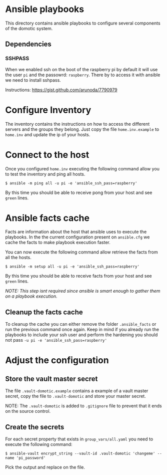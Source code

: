 # Ansible playbooks

This directory contains ansible playbooks to configure several components of the domotic system.


## Dependencies

### SSHPASS

When we enabled ssh on the boot of the raspberry pi by default it will use the user `pi` and the passowrd: `raspberry`.
There by to access it with ansible we need to install sshpass.

Instructions: https://gist.github.com/arunoda/7790979

# Configure Inventory

The inventory contains the instructions on how to access the different servers and the groups they belong. Just copy the file `home.inv.example` to `home.inv` and update the ip of your hosts.

# Connect to the host

Once you configured `home.inv` executing the following command allow you to test the inventory and ping all hosts.

    $ ansible -m ping all -u pi -e 'ansible_ssh_pass=raspberry'

By this time you should be able to receive pong from your host and see `green` lines.

# Ansible facts cache

Facts are information about the host that ansible uses to execute the playbooks. In the the current configuration present on `ansible.cfg` we cache the facts to make playbook execution faster.

You can now execute the following command allow retrieve the facts from all the hosts.

    $ ansible -m setup all -u pi -e 'ansible_ssh_pass=raspberry'

By this time you should be able to receive facts from your host and see `green` lines.

*NOTE: This step isnt required since ansible is smart enough to gather them on a playbook execution.*

## Cleanup the facts cache

To cleanup the cache you can either remove the folder `.ansible_facts` or run the previous command once again. Keep in mind if you already run the playbooks to include your ssh user and perform the hardening you should not pass `-u pi -e 'ansible_ssh_pass=raspberry'`

# Adjust the configuration

## Store the vault master secret

The file `.vault-domotic.example` contains a example of a vault master secret, copy the file to `.vault-domotic` and store your master secret.

NOTE: The `.vault-domotic` is added to `.gitignore` file to prevent that it ends on the source control.

## Create the secrets

For each secret property that exists in `group_vars/all.yaml` you need to execute the following command:

    $ ansible-vault encrypt_string --vault-id .vault-domotic 'changeme' --name 'pi_password'

Pick the output and replace on the file.
